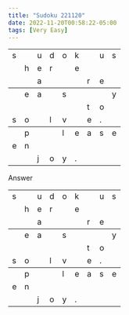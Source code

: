 ```yaml
---
title: "Sudoku 221120"
date: 2022-11-20T00:58:22-05:00
tags: [Very Easy]
---
```

<main class="flex-shrink-0">
  <div class="container">
    <div class="py-3 mx-auto" style="max-width: 340px;">

  <div class="row">
  <table class="mx-auto table border border-dark">
    <colgroup><col><col><col>
    <colgroup><col><col><col>
    <colgroup><col><col><col>
    <tbody class="border">
      <tr> <td> s <td>   <td> u <td> d <td> o <td> k <td>   <td> u <td> s
      <tr> <td>   <td> h <td> e <td> r <td>   <td> e <td>   <td>   <td>
      <tr> <td>   <td>   <td> a <td>   <td>   <td>   <td> r <td> e <td> 
    <tbody class="border border-dark">
      <tr> <td>   <td> e <td> a <td>   <td> s <td>   <td>   <td>   <td> y
      <tr> <td>   <td>   <td>   <td>   <td>   <td>   <td> t <td> o <td>
      <tr> <td> s <td> o <td>   <td> l <td> v <td>   <td> e <td> . <td> 
    <tbody class="border border-dark">
      <tr> <td>   <td> p <td>   <td>   <td> l <td> e <td> a <td> s <td> e 
      <tr> <td> e <td> n <td>   <td>   <td>   <td>   <td>   <td>   <td>
      <tr> <td>   <td>   <td> j <td> o <td> y <td> . <td>   <td>   <td> 
  </table>
  </div>
</div>

</div>



Answer
<table class="mx-auto">
  <colgroup><col><col><col>
  <colgroup><col><col><col>
  <colgroup><col><col><col>
  <tbody>
   <tr> <td> s <td>   <td> u <td> d <td> o <td> k <td>   <td> u <td> s
   <tr> <td>   <td> h <td> e <td> r <td>   <td> e <td>   <td>   <td>
   <tr> <td>   <td>   <td> a <td>   <td>   <td>   <td> r <td> e <td> 
  <tbody>
   <tr> <td>   <td> e <td> a <td>   <td> s <td>   <td>   <td>   <td> y
   <tr> <td>   <td>   <td>   <td>   <td>   <td>   <td> t <td> o <td>
   <tr> <td> s <td> o <td>   <td> l <td> v <td>   <td> e <td> . <td> 
  <tbody>
   <tr> <td>   <td> p <td>   <td>   <td> l <td> e <td> a <td> s <td> e 
   <tr> <td> e <td> n <td>   <td>   <td>   <td>   <td>   <td>   <td>
   <tr> <td>   <td>   <td> j <td> o <td> y <td> . <td>   <td>   <td> 
</table>
